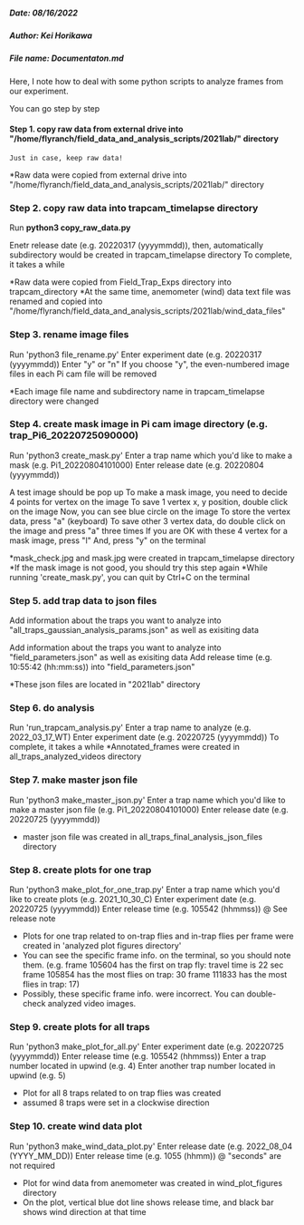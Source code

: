 ##### Date: 08/16/2022
##### Author: Kei Horikawa
##### File name: Documentaton.md

Here, I note how to deal with some python scripts to analyze frames from our experiment. 

You can go step by step

####  Step 1. copy raw data from external drive into "/home/flyranch/field_data_and_analysis_scripts/2021lab/" directory
	Just in case, keep raw data!

*Raw data were copied from external drive into "/home/flyranch/field_data_and_analysis_scripts/2021lab/" directory

### Step 2. copy raw data into trapcam_timelapse directory
Run **python3 copy_raw_data.py**

Enetr release date (e.g. 20220317 (yyyymmdd)), then, automatically subdirectory would be created in trapcam_timelapse directory
	To complete, it takes a while

*Raw data were copied from Field_Trap_Exps directory into trapcam_directory
*At the same time, anemometer (wind) data text file was renamed and copied into "/home/flyranch/field_data_and_analysis_scripts/2021lab/wind_data_files"


### Step 3. rename image files
Run 'python3 file_rename.py'
Enter experiment date (e.g. 20220317 (yyyymmdd))
Enter "y" or "n"
	If you choose "y", the even-numbered image files in each Pi cam file will be removed

*Each image file name and subdirectory name in trapcam_timelapse directory were changed

### Step 4. create mask image in Pi cam image directory (e.g. trap_Pi6_20220725090000)
Run 'python3 create_mask.py'
Enter a trap name which you'd like to make a mask (e.g. Pi1_20220804101000)
Enter release date (e.g. 20220804 (yyyymmdd))

A test image should be pop up
To make a mask image, you need to decide 4 points for vertex on the image
To save 1 vertex x, y position, double click on the image
Now, you can see blue circle on the image
To store the vertex data, press "a" (keyboard)
To save other 3 vertex data,  do double click on the image and press "a" three times
If you are OK with these 4 vertex for a mask image, press "l"
And, press "y" on the terminal

*mask_check.jpg and mask.jpg were created in trapcam_timelapse directory
*If the mask image is not good, you should try this step again
*While running 'create_mask.py', you can quit by Ctrl+C on the terminal


### Step 5. add trap data to json files
Add information about the traps you want to analyze into "all_traps_gaussian_analysis_params.json" as well as exisiting data

Add information about the traps you want to analyze into "field_parameters.json" as well as exisiting data
Add release time (e.g. 10:55:42 (hh:mm:ss)) into "field_parameters.json"

*These json files are located in "2021lab" directory

### Step 6. do analysis 
Run 'run_trapcam_analysis.py'
Enter a trap name to analyze (e.g. 2022_03_17_WT)
Enter experiment date (e.g. 20220725 (yyyymmdd))
	To complete, it takes a while
*Annotated_frames were created in all_traps_analyzed_videos directory


### Step 7. make master json file
Run 'python3 make_master_json.py'
Enter a trap name which you'd like to make a master json file (e.g. Pi1_20220804101000)
Enter release date (e.g. 20220725 (yyyymmdd))

* master json file was created in all_traps_final_analysis_json_files directory

### Step 8. create plots for one trap
Run 'python3 make_plot_for_one_trap.py'
Enter a trap name which you'd like to create plots (e.g. 2021_10_30_C)
Enter experiment date (e.g. 20220725 (yyyymmdd))
Enter release time (e.g. 105542 (hhmmss)) @ See release note

 * Plots for one trap related to on-trap flies and in-trap flies per frame were created in 'analyzed plot figures directory' 
 * You can see the specific frame info. on the terminal, so you should note them. 
 	(e.g. frame 105604 has the first on trap fly: travel time is 22 sec
	      frame 105854 has the most flies on trap: 30
	      frame 111833 has the most flies in trap: 17)
 * Possibly, these specific frame info. were incorrect. You can double-check analyzed video images.
 
### Step 9. create plots for all traps
Run 'python3 make_plot_for_all.py'
Enter experiment date (e.g. 20220725 (yyyymmdd))
Enter release time (e.g. 105542 (hhmmss))
Enter a trap number located in upwind (e.g. 4) 
Enter another trap number located in upwind (e.g. 5) 

* Plot for all 8 traps related to on trap flies was created
* assumed 8 traps were set in a clockwise direction
 
### Step 10. create wind data plot
Run 'python3 make_wind_data_plot.py'
Enter release date (e.g. 2022_08_04 (YYYY_MM_DD))
Enter release time (e.g. 1055 (hhmm)) @ "seconds" are not required

* Plot for wind data from anemometer was created in wind_plot_figures directory
* On the plot, vertical blue dot line shows release time, and black bar shows wind direction at that time
 
 
 
 
